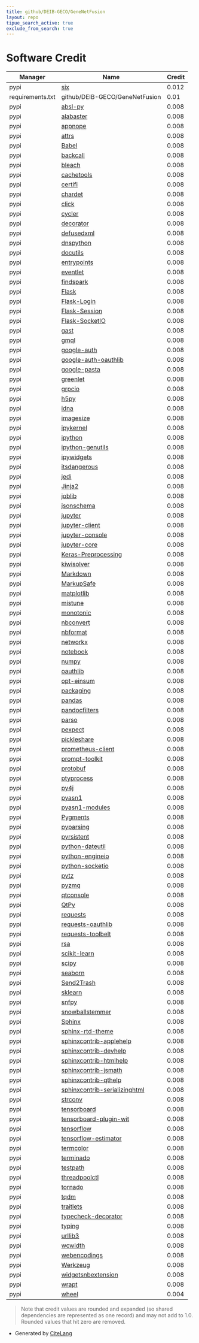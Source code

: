 ```yaml
---
title: github/DEIB-GECO/GeneNetFusion
layout: repo
tipue_search_active: true
exclude_from_search: true
---
```

# Software Credit

|Manager|Name|Credit|
|-------|----|------|
|pypi|[six](https://pypi.org/project/six)|0.012|
|requirements.txt|github/DEIB-GECO/GeneNetFusion|0.01|
|pypi|[absl-py](https://github.com/abseil/abseil-py)|0.008|
|pypi|[alabaster](https://alabaster.readthedocs.io)|0.008|
|pypi|[appnope](http://github.com/minrk/appnope)|0.008|
|pypi|[attrs](https://www.attrs.org/)|0.008|
|pypi|[Babel](https://pypi.org/project/Babel)|0.008|
|pypi|[backcall](https://pypi.org/project/backcall)|0.008|
|pypi|[bleach](https://pypi.org/project/bleach)|0.008|
|pypi|[cachetools](https://pypi.org/project/cachetools)|0.008|
|pypi|[certifi](https://pypi.org/project/certifi)|0.008|
|pypi|[chardet](https://pypi.org/project/chardet)|0.008|
|pypi|[click](https://pypi.org/project/click)|0.008|
|pypi|[cycler](https://pypi.org/project/cycler)|0.008|
|pypi|[decorator](https://pypi.org/project/decorator)|0.008|
|pypi|[defusedxml](https://pypi.org/project/defusedxml)|0.008|
|pypi|[dnspython](https://pypi.org/project/dnspython)|0.008|
|pypi|[docutils](https://pypi.org/project/docutils)|0.008|
|pypi|[entrypoints](https://pypi.org/project/entrypoints)|0.008|
|pypi|[eventlet](https://pypi.org/project/eventlet)|0.008|
|pypi|[findspark](https://pypi.org/project/findspark)|0.008|
|pypi|[Flask](https://pypi.org/project/Flask)|0.008|
|pypi|[Flask-Login](https://pypi.org/project/Flask-Login)|0.008|
|pypi|[Flask-Session](https://pypi.org/project/Flask-Session)|0.008|
|pypi|[Flask-SocketIO](https://pypi.org/project/Flask-SocketIO)|0.008|
|pypi|[gast](https://pypi.org/project/gast)|0.008|
|pypi|[gmql](https://pypi.org/project/gmql)|0.008|
|pypi|[google-auth](https://pypi.org/project/google-auth)|0.008|
|pypi|[google-auth-oauthlib](https://pypi.org/project/google-auth-oauthlib)|0.008|
|pypi|[google-pasta](https://pypi.org/project/google-pasta)|0.008|
|pypi|[greenlet](https://pypi.org/project/greenlet)|0.008|
|pypi|[grpcio](https://pypi.org/project/grpcio)|0.008|
|pypi|[h5py](https://pypi.org/project/h5py)|0.008|
|pypi|[idna](https://pypi.org/project/idna)|0.008|
|pypi|[imagesize](https://pypi.org/project/imagesize)|0.008|
|pypi|[ipykernel](https://pypi.org/project/ipykernel)|0.008|
|pypi|[ipython](https://pypi.org/project/ipython)|0.008|
|pypi|[ipython-genutils](https://pypi.org/project/ipython-genutils)|0.008|
|pypi|[ipywidgets](https://pypi.org/project/ipywidgets)|0.008|
|pypi|[itsdangerous](https://pypi.org/project/itsdangerous)|0.008|
|pypi|[jedi](https://pypi.org/project/jedi)|0.008|
|pypi|[Jinja2](https://pypi.org/project/Jinja2)|0.008|
|pypi|[joblib](https://pypi.org/project/joblib)|0.008|
|pypi|[jsonschema](https://pypi.org/project/jsonschema)|0.008|
|pypi|[jupyter](https://pypi.org/project/jupyter)|0.008|
|pypi|[jupyter-client](https://pypi.org/project/jupyter-client)|0.008|
|pypi|[jupyter-console](https://pypi.org/project/jupyter-console)|0.008|
|pypi|[jupyter-core](https://pypi.org/project/jupyter-core)|0.008|
|pypi|[Keras-Preprocessing](https://pypi.org/project/Keras-Preprocessing)|0.008|
|pypi|[kiwisolver](https://pypi.org/project/kiwisolver)|0.008|
|pypi|[Markdown](https://pypi.org/project/Markdown)|0.008|
|pypi|[MarkupSafe](https://pypi.org/project/MarkupSafe)|0.008|
|pypi|[matplotlib](https://pypi.org/project/matplotlib)|0.008|
|pypi|[mistune](https://pypi.org/project/mistune)|0.008|
|pypi|[monotonic](https://pypi.org/project/monotonic)|0.008|
|pypi|[nbconvert](https://pypi.org/project/nbconvert)|0.008|
|pypi|[nbformat](https://pypi.org/project/nbformat)|0.008|
|pypi|[networkx](https://pypi.org/project/networkx)|0.008|
|pypi|[notebook](https://pypi.org/project/notebook)|0.008|
|pypi|[numpy](https://pypi.org/project/numpy)|0.008|
|pypi|[oauthlib](https://pypi.org/project/oauthlib)|0.008|
|pypi|[opt-einsum](https://pypi.org/project/opt-einsum)|0.008|
|pypi|[packaging](https://pypi.org/project/packaging)|0.008|
|pypi|[pandas](https://pypi.org/project/pandas)|0.008|
|pypi|[pandocfilters](https://pypi.org/project/pandocfilters)|0.008|
|pypi|[parso](https://pypi.org/project/parso)|0.008|
|pypi|[pexpect](https://pypi.org/project/pexpect)|0.008|
|pypi|[pickleshare](https://pypi.org/project/pickleshare)|0.008|
|pypi|[prometheus-client](https://pypi.org/project/prometheus-client)|0.008|
|pypi|[prompt-toolkit](https://pypi.org/project/prompt-toolkit)|0.008|
|pypi|[protobuf](https://pypi.org/project/protobuf)|0.008|
|pypi|[ptyprocess](https://pypi.org/project/ptyprocess)|0.008|
|pypi|[py4j](https://pypi.org/project/py4j)|0.008|
|pypi|[pyasn1](https://pypi.org/project/pyasn1)|0.008|
|pypi|[pyasn1-modules](https://pypi.org/project/pyasn1-modules)|0.008|
|pypi|[Pygments](https://pypi.org/project/Pygments)|0.008|
|pypi|[pyparsing](https://pypi.org/project/pyparsing)|0.008|
|pypi|[pyrsistent](https://pypi.org/project/pyrsistent)|0.008|
|pypi|[python-dateutil](https://pypi.org/project/python-dateutil)|0.008|
|pypi|[python-engineio](https://pypi.org/project/python-engineio)|0.008|
|pypi|[python-socketio](https://pypi.org/project/python-socketio)|0.008|
|pypi|[pytz](https://pypi.org/project/pytz)|0.008|
|pypi|[pyzmq](https://pypi.org/project/pyzmq)|0.008|
|pypi|[qtconsole](https://pypi.org/project/qtconsole)|0.008|
|pypi|[QtPy](https://pypi.org/project/QtPy)|0.008|
|pypi|[requests](https://pypi.org/project/requests)|0.008|
|pypi|[requests-oauthlib](https://pypi.org/project/requests-oauthlib)|0.008|
|pypi|[requests-toolbelt](https://pypi.org/project/requests-toolbelt)|0.008|
|pypi|[rsa](https://pypi.org/project/rsa)|0.008|
|pypi|[scikit-learn](https://pypi.org/project/scikit-learn)|0.008|
|pypi|[scipy](https://pypi.org/project/scipy)|0.008|
|pypi|[seaborn](https://pypi.org/project/seaborn)|0.008|
|pypi|[Send2Trash](https://pypi.org/project/Send2Trash)|0.008|
|pypi|[sklearn](https://pypi.org/project/sklearn)|0.008|
|pypi|[snfpy](https://pypi.org/project/snfpy)|0.008|
|pypi|[snowballstemmer](https://pypi.org/project/snowballstemmer)|0.008|
|pypi|[Sphinx](https://pypi.org/project/Sphinx)|0.008|
|pypi|[sphinx-rtd-theme](https://pypi.org/project/sphinx-rtd-theme)|0.008|
|pypi|[sphinxcontrib-applehelp](https://pypi.org/project/sphinxcontrib-applehelp)|0.008|
|pypi|[sphinxcontrib-devhelp](https://pypi.org/project/sphinxcontrib-devhelp)|0.008|
|pypi|[sphinxcontrib-htmlhelp](https://pypi.org/project/sphinxcontrib-htmlhelp)|0.008|
|pypi|[sphinxcontrib-jsmath](https://pypi.org/project/sphinxcontrib-jsmath)|0.008|
|pypi|[sphinxcontrib-qthelp](https://pypi.org/project/sphinxcontrib-qthelp)|0.008|
|pypi|[sphinxcontrib-serializinghtml](https://pypi.org/project/sphinxcontrib-serializinghtml)|0.008|
|pypi|[strconv](https://pypi.org/project/strconv)|0.008|
|pypi|[tensorboard](https://pypi.org/project/tensorboard)|0.008|
|pypi|[tensorboard-plugin-wit](https://pypi.org/project/tensorboard-plugin-wit)|0.008|
|pypi|[tensorflow](https://pypi.org/project/tensorflow)|0.008|
|pypi|[tensorflow-estimator](https://pypi.org/project/tensorflow-estimator)|0.008|
|pypi|[termcolor](https://pypi.org/project/termcolor)|0.008|
|pypi|[terminado](https://pypi.org/project/terminado)|0.008|
|pypi|[testpath](https://pypi.org/project/testpath)|0.008|
|pypi|[threadpoolctl](https://pypi.org/project/threadpoolctl)|0.008|
|pypi|[tornado](https://pypi.org/project/tornado)|0.008|
|pypi|[tqdm](https://pypi.org/project/tqdm)|0.008|
|pypi|[traitlets](https://pypi.org/project/traitlets)|0.008|
|pypi|[typecheck-decorator](https://pypi.org/project/typecheck-decorator)|0.008|
|pypi|[typing](https://pypi.org/project/typing)|0.008|
|pypi|[urllib3](https://pypi.org/project/urllib3)|0.008|
|pypi|[wcwidth](https://pypi.org/project/wcwidth)|0.008|
|pypi|[webencodings](https://pypi.org/project/webencodings)|0.008|
|pypi|[Werkzeug](https://pypi.org/project/Werkzeug)|0.008|
|pypi|[widgetsnbextension](https://pypi.org/project/widgetsnbextension)|0.008|
|pypi|[wrapt](https://pypi.org/project/wrapt)|0.008|
|pypi|[wheel](https://pypi.org/project/wheel)|0.004|


> Note that credit values are rounded and expanded (so shared dependencies are represented as one record) and may not add to 1.0. Rounded values that hit zero are removed.


- Generated by [CiteLang](https://github.com/vsoch/citelang)
